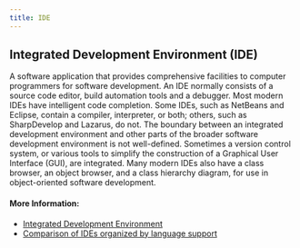 ```yaml
---
title: IDE
---
```

## Integrated Development Environment (IDE)

A software application that provides comprehensive facilities to computer programmers for software development. An IDE normally consists of a source code editor, build automation tools and a debugger. Most modern IDEs have intelligent code completion. Some IDEs, such as NetBeans and Eclipse, contain a compiler, interpreter, or both; others, such as SharpDevelop and Lazarus, do not. The boundary between an integrated development environment and other parts of the broader software development environment is not well-defined. Sometimes a version control system, or various tools to simplify the construction of a Graphical User Interface (GUI), are integrated. Many modern IDEs also have a class browser, an object browser, and a class hierarchy diagram, for use in object-oriented software development.

#### More Information:
<!-- Please add any articles you think might be helpful to read before writing the article -->
* <a href='https://en.wikipedia.org/wiki/Integrated_development_environment' target='_blank' rel='nofollow'>Integrated Development Environment</a>
* <a href='https://en.wikipedia.org/wiki/Comparison_of_integrated_development_environments' target='_blank' rel='nofollow'>Comparison of IDEs organized by language support</a>

